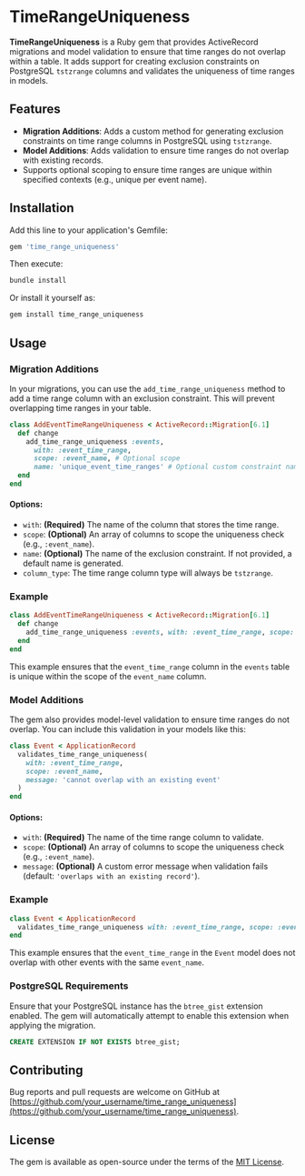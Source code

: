 # TimeRangeUniqueness

**TimeRangeUniqueness** is a Ruby gem that provides ActiveRecord migrations and model validation to ensure that time ranges do not overlap within a table. It adds support for creating exclusion constraints on PostgreSQL `tstzrange` columns and validates the uniqueness of time ranges in models.

## Features

- **Migration Additions**: Adds a custom method for generating exclusion constraints on time range columns in PostgreSQL using `tstzrange`.
- **Model Additions**: Adds validation to ensure time ranges do not overlap with existing records.
- Supports optional scoping to ensure time ranges are unique within specified contexts (e.g., unique per event name).

## Installation

Add this line to your application's Gemfile:

```ruby
gem 'time_range_uniqueness'
```

Then execute:

```bash
bundle install
```

Or install it yourself as:

```bash
gem install time_range_uniqueness
```

## Usage

### Migration Additions

In your migrations, you can use the `add_time_range_uniqueness` method to add a time range column with an exclusion constraint. This will prevent overlapping time ranges in your table.

```ruby
class AddEventTimeRangeUniqueness < ActiveRecord::Migration[6.1]
  def change
    add_time_range_uniqueness :events,
      with: :event_time_range,
      scope: :event_name, # Optional scope
      name: 'unique_event_time_ranges' # Optional custom constraint name
  end
end
```

#### Options:
- `with`: **(Required)** The name of the column that stores the time range.
- `scope`: **(Optional)** An array of columns to scope the uniqueness check (e.g., `:event_name`).
- `name`: **(Optional)** The name of the exclusion constraint. If not provided, a default name is generated.
- `column_type`: The time range column type will always be `tstzrange`.

### Example

```ruby
class AddEventTimeRangeUniqueness < ActiveRecord::Migration[6.1]
  def change
    add_time_range_uniqueness :events, with: :event_time_range, scope: :event_name
  end
end
```

This example ensures that the `event_time_range` column in the `events` table is unique within the scope of the `event_name` column.

### Model Additions

The gem also provides model-level validation to ensure time ranges do not overlap. You can include this validation in your models like this:

```ruby
class Event < ApplicationRecord
  validates_time_range_uniqueness(
    with: :event_time_range,
    scope: :event_name,
    message: 'cannot overlap with an existing event'
  )
end
```

#### Options:
- `with`: **(Required)** The name of the time range column to validate.
- `scope`: **(Optional)** An array of columns to scope the uniqueness check (e.g., `:event_name`).
- `message`: **(Optional)** A custom error message when validation fails (default: `'overlaps with an existing record'`).

### Example

```ruby
class Event < ApplicationRecord
  validates_time_range_uniqueness with: :event_time_range, scope: :event_name
end
```

This example ensures that the `event_time_range` in the `Event` model does not overlap with other events with the same `event_name`.

### PostgreSQL Requirements

Ensure that your PostgreSQL instance has the `btree_gist` extension enabled. The gem will automatically attempt to enable this extension when applying the migration.

```sql
CREATE EXTENSION IF NOT EXISTS btree_gist;
```

## Contributing

Bug reports and pull requests are welcome on GitHub at [https://github.com/your_username/time_range_uniqueness](https://github.com/your_username/time_range_uniqueness).

## License

The gem is available as open-source under the terms of the [MIT License](https://opensource.org/licenses/MIT).